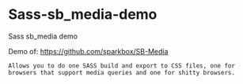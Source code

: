 Sass-sb_media-demo
==================

Sass sb_media demo

Demo of: https://github.com/sparkbox/SB-Media

	Allows you to do one SASS build and export to CSS files, one for browsers that support media queries and one for shitty browsers.